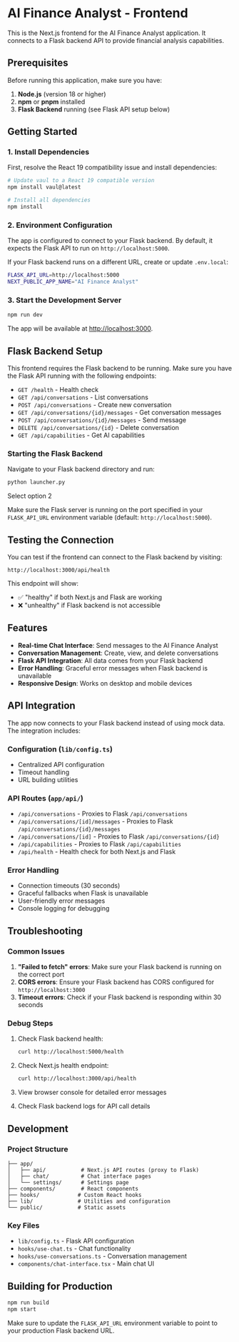 # AI Finance Analyst - Frontend

This is the Next.js frontend for the AI Finance Analyst application. It connects to a Flask backend API to provide financial analysis capabilities.

## Prerequisites

Before running this application, make sure you have:

1. **Node.js** (version 18 or higher)
2. **npm** or **pnpm** installed
3. **Flask Backend** running (see Flask API setup below)

## Getting Started

### 1. Install Dependencies

First, resolve the React 19 compatibility issue and install dependencies:

```bash
# Update vaul to a React 19 compatible version
npm install vaul@latest

# Install all dependencies
npm install
```

### 2. Environment Configuration

The app is configured to connect to your Flask backend. By default, it expects the Flask API to run on `http://localhost:5000`.

If your Flask backend runs on a different URL, create or update `.env.local`:

```bash
FLASK_API_URL=http://localhost:5000
NEXT_PUBLIC_APP_NAME="AI Finance Analyst"
```

### 3. Start the Development Server

```bash
npm run dev
```

The app will be available at [http://localhost:3000](http://localhost:3000).

## Flask Backend Setup

This frontend requires the Flask backend to be running. Make sure you have the Flask API running with the following endpoints:

- `GET /health` - Health check
- `GET /api/conversations` - List conversations
- `POST /api/conversations` - Create new conversation
- `GET /api/conversations/{id}/messages` - Get conversation messages
- `POST /api/conversations/{id}/messages` - Send message
- `DELETE /api/conversations/{id}` - Delete conversation
- `GET /api/capabilities` - Get AI capabilities

### Starting the Flask Backend

Navigate to your Flask backend directory and run:

```bash
python launcher.py
```
Select option 2

Make sure the Flask server is running on the port specified in your `FLASK_API_URL` environment variable (default: `http://localhost:5000`).

## Testing the Connection

You can test if the frontend can connect to the Flask backend by visiting:

```
http://localhost:3000/api/health
```

This endpoint will show:
- ✅ "healthy" if both Next.js and Flask are working
- ❌ "unhealthy" if Flask backend is not accessible

## Features

- **Real-time Chat Interface**: Send messages to the AI Finance Analyst
- **Conversation Management**: Create, view, and delete conversations
- **Flask API Integration**: All data comes from your Flask backend
- **Error Handling**: Graceful error messages when Flask backend is unavailable
- **Responsive Design**: Works on desktop and mobile devices

## API Integration

The app now connects to your Flask backend instead of using mock data. The integration includes:

### Configuration (`lib/config.ts`)
- Centralized API configuration
- Timeout handling
- URL building utilities

### API Routes (`app/api/`)
- `/api/conversations` - Proxies to Flask `/api/conversations`
- `/api/conversations/[id]/messages` - Proxies to Flask `/api/conversations/{id}/messages`
- `/api/conversations/[id]` - Proxies to Flask `/api/conversations/{id}`
- `/api/capabilities` - Proxies to Flask `/api/capabilities`
- `/api/health` - Health check for both Next.js and Flask

### Error Handling
- Connection timeouts (30 seconds)
- Graceful fallbacks when Flask is unavailable
- User-friendly error messages
- Console logging for debugging

## Troubleshooting

### Common Issues

1. **"Failed to fetch" errors**: Make sure your Flask backend is running on the correct port
2. **CORS errors**: Ensure your Flask backend has CORS configured for `http://localhost:3000`
3. **Timeout errors**: Check if your Flask backend is responding within 30 seconds

### Debug Steps

1. Check Flask backend health:
   ```bash
   curl http://localhost:5000/health
   ```

2. Check Next.js health endpoint:
   ```bash
   curl http://localhost:3000/api/health
   ```

3. View browser console for detailed error messages

4. Check Flask backend logs for API call details

## Development

### Project Structure

```
├── app/
│   ├── api/           # Next.js API routes (proxy to Flask)
│   ├── chat/          # Chat interface pages
│   └── settings/      # Settings page
├── components/        # React components
├── hooks/            # Custom React hooks
├── lib/              # Utilities and configuration
└── public/           # Static assets
```

### Key Files

- `lib/config.ts` - Flask API configuration
- `hooks/use-chat.ts` - Chat functionality
- `hooks/use-conversations.ts` - Conversation management
- `components/chat-interface.tsx` - Main chat UI

## Building for Production

```bash
npm run build
npm start
```

Make sure to update the `FLASK_API_URL` environment variable to point to your production Flask backend URL.
